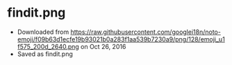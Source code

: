 # findit.png
- Downloaded from https://raw.githubusercontent.com/googlei18n/noto-emoji/f09b63d1ecfe19b93021b0a283f1aa539b7230a9/png/128/emoji_u1f575_200d_2640.png on Oct 26, 2016
- Saved as findit.png
